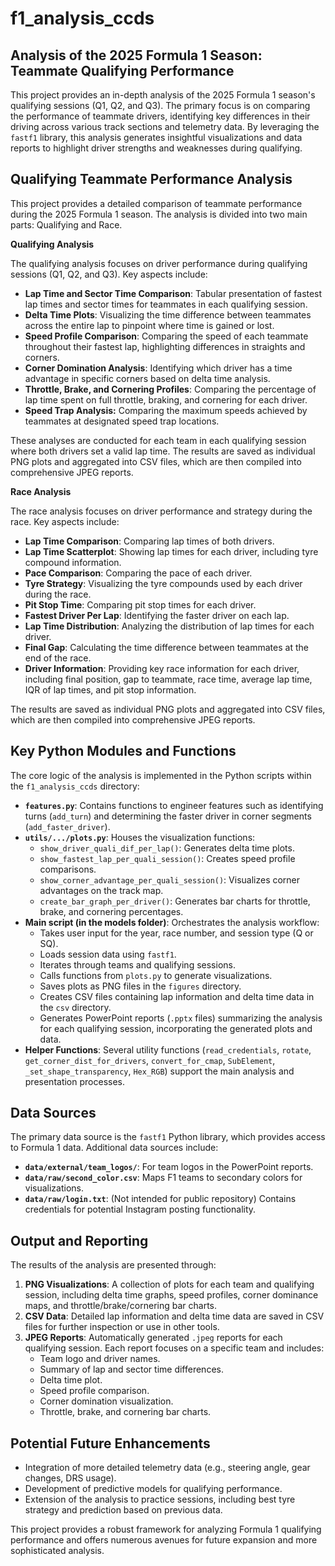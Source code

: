 # f1_analysis_ccds

## Analysis of the 2025 Formula 1 Season: Teammate Qualifying Performance

This project provides an in-depth analysis of the 2025 Formula 1 season's qualifying sessions (Q1, Q2, and Q3). The primary focus is on comparing the performance of teammate drivers, identifying key differences in their driving across various track sections and telemetry data. By leveraging the `fastf1` library, this analysis generates insightful visualizations and data reports to highlight driver strengths and weaknesses during qualifying.

## Qualifying Teammate Performance Analysis
This project provides a detailed comparison of teammate performance during the 2025 Formula 1 season. The analysis is divided into two main parts: Qualifying and Race.

**Qualifying Analysis**

The qualifying analysis focuses on driver performance during qualifying sessions (Q1, Q2, and Q3). Key aspects include:

* **Lap Time and Sector Time Comparison**: Tabular presentation of fastest lap times and sector times for teammates in each qualifying session.
* **Delta Time Plots**: Visualizing the time difference between teammates across the entire lap to pinpoint where time is gained or lost.
* **Speed Profile Comparison**: Comparing the speed of each teammate throughout their fastest lap, highlighting differences in straights and corners.
* **Corner Domination Analysis**: Identifying which driver has a time advantage in specific corners based on delta time analysis.
* **Throttle, Brake, and Cornering Profiles**: Comparing the percentage of lap time spent on full throttle, braking, and cornering for each driver.
* **Speed Trap Analysis:** Comparing the maximum speeds achieved by teammates at designated speed trap locations.

These analyses are conducted for each team in each qualifying session where both drivers set a valid lap time.  The results are saved as individual PNG plots and aggregated into CSV files, which are then compiled into comprehensive JPEG reports.

**Race Analysis**

The race analysis focuses on driver performance and strategy during the race. Key aspects include:
* **Lap Time Comparison**: Comparing lap times of both drivers.
* **Lap Time Scatterplot**: Showing lap times for each driver, including tyre compound information.
* **Pace Comparison**: Comparing the pace of each driver.
* **Tyre Strategy**: Visualizing the tyre compounds used by each driver during the race.
* **Pit Stop Time**: Comparing pit stop times for each driver.
* **Fastest Driver Per Lap**: Identifying the faster driver on each lap.
* **Lap Time Distribution**: Analyzing the distribution of lap times for each driver.
* **Final Gap**: Calculating the time difference between teammates at the end of the race.
* **Driver Information**: Providing key race information for each driver, including final position, gap to teammate, race time, average lap time, IQR of lap times, and pit stop information.

The results are saved as individual PNG plots and aggregated into CSV files, which are then compiled into comprehensive JPEG reports.

## Key Python Modules and Functions

The core logic of the analysis is implemented in the Python scripts within the `f1_analysis_ccds` directory:

* **`features.py`**: Contains functions to engineer features such as identifying turns (`add_turn`) and determining the faster driver in corner segments (`add_faster_driver`).
* **`utils/.../plots.py`**: Houses the visualization functions:
    * `show_driver_quali_dif_per_lap()`: Generates delta time plots.
    * `show_fastest_lap_per_quali_session()`: Creates speed profile comparisons.
    * `show_corner_advantage_per_quali_session()`: Visualizes corner advantages on the track map.
    * `create_bar_graph_per_driver()`: Generates bar charts for throttle, brake, and cornering percentages.
* **Main script (in the models folder)**: Orchestrates the analysis workflow:
    * Takes user input for the year, race number, and session type (Q or SQ).
    * Loads session data using `fastf1`.
    * Iterates through teams and qualifying sessions.
    * Calls functions from `plots.py` to generate visualizations.
    * Saves plots as PNG files in the `figures` directory.
    * Creates CSV files containing lap information and delta time data in the `csv` directory.
    * Generates PowerPoint reports (`.pptx` files) summarizing the analysis for each qualifying session, incorporating the generated plots and data.
* **Helper Functions**: Several utility functions (`read_credentials`, `rotate`, `get_corner_dist_for_drivers`, `convert_for_cmap`, `SubElement`, `_set_shape_transparency`, `Hex_RGB`) support the main analysis and presentation processes.

## Data Sources

The primary data source is the `fastf1` Python library, which provides access to Formula 1 data. Additional data sources include:

* **`data/external/team_logos/`**: For team logos in the PowerPoint reports.
* **`data/raw/second_color.csv`**: Maps F1 teams to secondary colors for visualizations.
* **`data/raw/login.txt`**: (Not intended for public repository) Contains credentials for potential Instagram posting functionality.

## Output and Reporting

The results of the analysis are presented through:

1.  **PNG Visualizations**: A collection of plots for each team and qualifying session, including delta time graphs, speed profiles, corner dominance maps, and throttle/brake/cornering bar charts.
2.  **CSV Data**: Detailed lap information and delta time data are saved in CSV files for further inspection or use in other tools.
3.  **JPEG Reports**: Automatically generated `.jpeg` reports for each qualifying session. Each report focuses on a specific team and includes:
    * Team logo and driver names.
    * Summary of lap and sector time differences.
    * Delta time plot.
    * Speed profile comparison.
    * Corner domination visualization.
    * Throttle, brake, and cornering bar charts.

## Potential Future Enhancements

* Integration of more detailed telemetry data (e.g., steering angle, gear changes, DRS usage).
* Development of predictive models for qualifying performance.
* Extension of the analysis to practice sessions, including best tyre strategy and prediction based on previous data.

This project provides a robust framework for analyzing Formula 1 qualifying performance and offers numerous avenues for future expansion and more sophisticated analysis.
